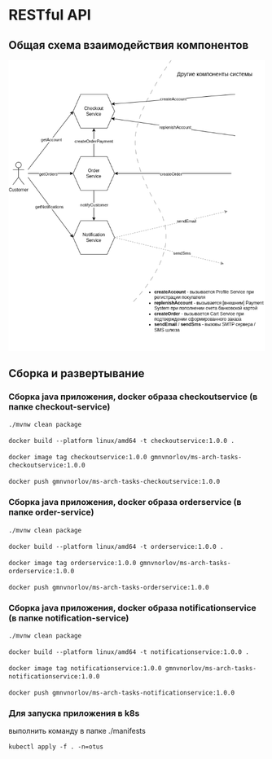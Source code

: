 # RESTful API

## Общая схема взаимодействия компонентов

![Общая схема взаимодействия компонентов](RESTful.drawio.png)

## Сборка и развертывание

### Сборка java приложения, docker образа checkoutservice (в папке checkout-service)

```
./mvnw clean package

docker build --platform linux/amd64 -t checkoutservice:1.0.0 .

docker image tag checkoutservice:1.0.0 gmnvnorlov/ms-arch-tasks-checkoutservice:1.0.0

docker push gmnvnorlov/ms-arch-tasks-checkoutservice:1.0.0
```

### Сборка java приложения, docker образа orderservice (в папке order-service)

```
./mvnw clean package

docker build --platform linux/amd64 -t orderservice:1.0.0 .

docker image tag orderservice:1.0.0 gmnvnorlov/ms-arch-tasks-orderservice:1.0.0

docker push gmnvnorlov/ms-arch-tasks-orderservice:1.0.0
```

### Сборка java приложения, docker образа notificationservice (в папке notification-service)

```
./mvnw clean package

docker build --platform linux/amd64 -t notificationservice:1.0.0 .

docker image tag notificationservice:1.0.0 gmnvnorlov/ms-arch-tasks-notificationservice:1.0.0

docker push gmnvnorlov/ms-arch-tasks-notificationservice:1.0.0
```

### Для запуска приложения в k8s
выполнить команду в папке ./manifests
```
kubectl apply -f . -n=otus
```



